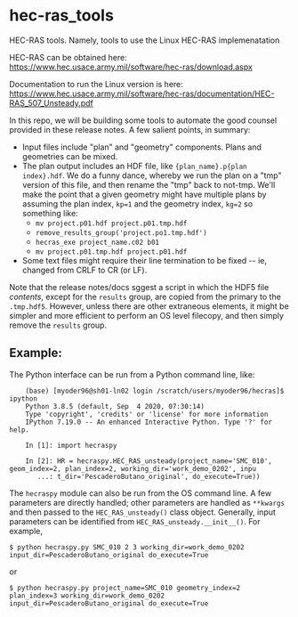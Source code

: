 # hec-ras_tools
HEC-RAS tools. Namely, tools to use the Linux HEC-RAS implemenatation

HEC-RAS can be obtained here:
https://www.hec.usace.army.mil/software/hec-ras/download.aspx

Documentation to run the Linux version is here:
https://www.hec.usace.army.mil/software/hec-ras/documentation/HEC-RAS_507_Unsteady.pdf

In this repo, we will be building some tools to automate the good counsel provided in these release notes. A few salient points, in summary:
- Input files include "plan" and "geometry" components. Plans and geometries can be mixed.
- The plan output includes an HDF file, like `{plan_name}.p{plan index}.hdf`. We do a funny dance, whereby we run the plan on a "tmp" version of  this file, and then rename the "tmp" back to not-tmp. We'll make the point that a given geometry might have multiple plans by assuming the plan index, `kp=1` and the geometry index, `kg=2` so something like:
    - `mv project.p01.hdf project.p01.tmp.hdf`
    - `remove_results_group('project.po1.tmp.hdf')`
    - `hecras_exe project_name.c02 b01`
    - `mv project.p01.tmp.hdf project.p01.hdf`
- Some text files might require their line termination to be fixed -- ie, changed from CRLF to CR (or LF).

Note that the release notes/docs sggest a script in which the HDF5 file _contents_, except for the `results` group, are copied from the primary to the `.tmp.hdf5`. However, unless there are other extraneous elements, it might be simpler and more efficient to perform an OS level filecopy, and then simply remove the `results` group.

## Example:

The Python interface can be run from a Python command line, like:

```
    (base) [myoder96@sh01-ln02 login /scratch/users/myoder96/hecras]$ ipython
    Python 3.8.5 (default, Sep  4 2020, 07:30:14) 
    Type 'copyright', 'credits' or 'license' for more information
    IPython 7.19.0 -- An enhanced Interactive Python. Type '?' for help.

    In [1]: import hecraspy

    In [2]: HR = hecraspy.HEC_RAS_unsteady(project_name='SMC_010', geom_index=2, plan_index=2, working_dir='work_demo_0202', inpu
       ...: t_dir='PescaderoButano_original', do_execute=True))
``` 

The `hecraspy` module can also be run from the OS command line. A few parameters are directly handled; other parameters are handled as `**kwargs` and then passed to the `HEC_RAS_unsteady()` class object. Generally, input parameters can be identified from `HEC_RAS_unsteady.__init__()`. For example,

    $ python hecraspy.py SMC_010 2 3 working_dir=work_demo_0202 input_dir=PescaderoButano_original do_execute=True
or

    $ python hecraspy.py project_name=SMC_010 geometry_index=2 plan_index=3 working_dir=work_demo_0202 input_dir=PescaderoButano_original do_execute=True

